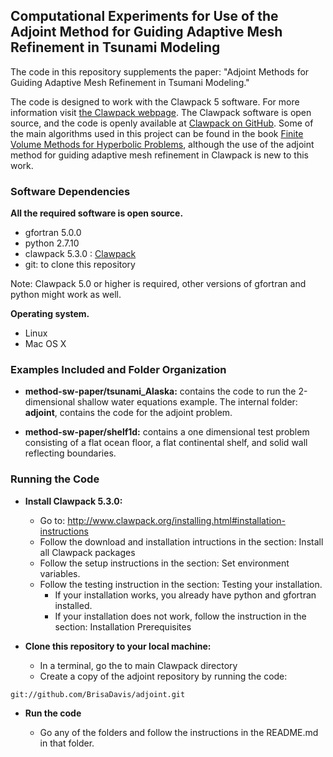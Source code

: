 ## Computational Experiments for Use of the Adjoint Method for Guiding Adaptive Mesh Refinement in Tsunami Modeling

The code in this repository supplements the paper: "Adjoint Methods for Guiding Adaptive Mesh Refinement in Tsumani Modeling."

The code is designed to work with the Clawpack 5 software. For more information visit 
[the Clawpack webpage](http://www.clawpack.org/ ). 
The Clawpack software is open source, and the code is openly available at 
[Clawpack on GitHub](https://github.com/clawpack/clawpack). Some of the main algorithms used in this 
project can be found in the book 
[Finite Volume Methods for Hyperbolic Problems](http://depts.washington.edu/clawpack/book.html), although 
the use of the adjoint method for guiding adaptive mesh refinement in Clawpack is new to this work. 

### Software Dependencies
**All the required software is open source.**

* gfortran 5.0.0
* python 2.7.10
* clawpack 5.3.0 : [Clawpack](http://www.clawpack.org/ )
* git: to clone this repository

Note: Clawpack 5.0 or higher is required, other versions of gfortran and python might work as well.

**Operating system.**

* Linux
* Mac OS X

### Examples Included and Folder Organization

* **method-sw-paper/tsunami_Alaska:** contains the code to run the 2-dimensional shallow water equations example. 
The internal folder: **adjoint**, contains the code for the adjoint problem. 

* **method-sw-paper/shelf1d:** contains a one dimensional test problem consisting of a flat ocean floor, a
flat continental shelf, and solid wall reflecting boundaries.

### Running the Code
* **Install Clawpack 5.3.0:**
    - Go to: http://www.clawpack.org/installing.html#installation-instructions
    - Follow the download and installation intructions in the section: Install all Clawpack packages 
    - Follow the setup instructions in the section: Set environment variables.
    - Follow the testing instruction in the section: Testing your installation.
        * If your installation works, you already have python and gfortran installed.
        * If your installation does not work, follow the instruction in the section: Installation Prerequisites

* **Clone this repository to your local machine:**
    - In a terminal, go the to main Clawpack directory
    - Create a copy of the adjoint repository by running the code:

```
git://github.com/BrisaDavis/adjoint.git
```

* **Run the code**

    * Go any of the folders and follow the instructions in the README.md in that folder.
